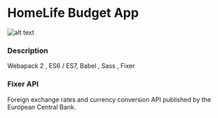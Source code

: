 # HomeLife Budget App

![alt text](https://firebasestorage.googleapis.com/v0/b/fir-web-app-40bca.appspot.com/o/photos%2Fhomelife.png?alt=media&token=3a0c54a8-672c-45ae-8176-e882652b48ea)

### Description

Webapack 2 , ES6 / ES7, Babel , Sass , Fixer 

### Fixer API
Foreign exchange rates and currency conversion API published by the European Central Bank.

